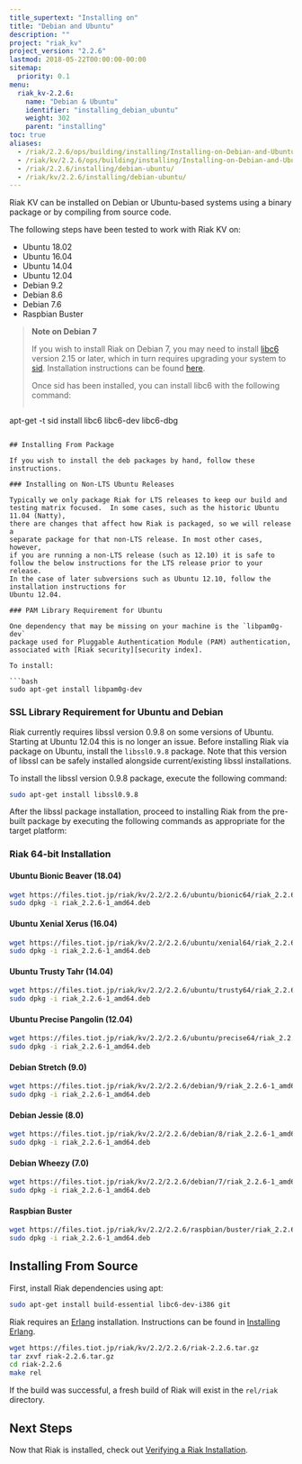```yaml
---
title_supertext: "Installing on"
title: "Debian and Ubuntu"
description: ""
project: "riak_kv"
project_version: "2.2.6"
lastmod: 2018-05-22T00:00:00-00:00
sitemap:
  priority: 0.1
menu:
  riak_kv-2.2.6:
    name: "Debian & Ubuntu"
    identifier: "installing_debian_ubuntu"
    weight: 302
    parent: "installing"
toc: true
aliases:
  - /riak/2.2.6/ops/building/installing/Installing-on-Debian-and-Ubuntu
  - /riak/kv/2.2.6/ops/building/installing/Installing-on-Debian-and-Ubuntu
  - /riak/2.2.6/installing/debian-ubuntu/
  - /riak/kv/2.2.6/installing/debian-ubuntu/
---
```


[install source index]: {{<baseurl>}}riak/kv/2.2.6/setup/installing/source/
[security index]: {{<baseurl>}}riak/kv/2.2.6/using/security/
[install source erlang]: {{<baseurl>}}riak/kv/2.2.6/setup/installing/source/erlang
[install verify]: {{<baseurl>}}riak/kv/2.2.6/setup/installing/verify

Riak KV can be installed on Debian or Ubuntu-based systems using a binary
package or by compiling from source code.

The following steps have been tested to work with Riak KV on:

- Ubuntu 18.02
- Ubuntu 16.04
- Ubuntu 14.04
- Ubuntu 12.04
- Debian 9.2
- Debian 8.6
- Debian 7.6
- Raspbian Buster

> **Note on Debian 7**
>
> If you wish to install Riak on Debian 7, you may need to install
[libc6](https://packages.debian.org/search?keywords=libc6) version 2.15 or
later, which in turn requires upgrading your system to
[sid](https://www.debian.org/releases/sid/). Installation instructions
can be found
[here](https://wiki.debian.org/DebianUnstable#How_do_I_install_Sid.3F).
>
> Once sid has been installed, you can install libc6 with the following
command:
>
>```bash
apt-get -t sid install libc6 libc6-dev libc6-dbg
```

## Installing From Package

If you wish to install the deb packages by hand, follow these
instructions.

### Installing on Non-LTS Ubuntu Releases

Typically we only package Riak for LTS releases to keep our build and
testing matrix focused.  In some cases, such as the historic Ubuntu 11.04 (Natty),
there are changes that affect how Riak is packaged, so we will release a
separate package for that non-LTS release. In most other cases, however,
if you are running a non-LTS release (such as 12.10) it is safe to
follow the below instructions for the LTS release prior to your release.
In the case of later subversions such as Ubuntu 12.10, follow the installation instructions for
Ubuntu 12.04.

### PAM Library Requirement for Ubuntu

One dependency that may be missing on your machine is the `libpam0g-dev`
package used for Pluggable Authentication Module (PAM) authentication,
associated with [Riak security][security index].

To install:

```bash
sudo apt-get install libpam0g-dev
```

### SSL Library Requirement for Ubuntu and Debian

Riak currently requires libssl version 0.9.8 on some versions of Ubuntu.
Starting at Ubuntu 12.04 this is no longer an issue. Before installing
Riak via package on Ubuntu, install the `libssl0.9.8` package. Note that
this version of libssl can be safely installed alongside
current/existing libssl installations.

To install the libssl version 0.9.8 package, execute the following
command:

```bash
sudo apt-get install libssl0.9.8
```

After the libssl package installation, proceed to installing Riak from
the pre-built package by executing the following commands as appropriate
for the target platform:

### Riak 64-bit Installation

#### Ubuntu Bionic Beaver (18.04)

```bash
wget https://files.tiot.jp/riak/kv/2.2/2.2.6/ubuntu/bionic64/riak_2.2.6-1_amd64.deb
sudo dpkg -i riak_2.2.6-1_amd64.deb
```

#### Ubuntu Xenial Xerus (16.04)

```bash
wget https://files.tiot.jp/riak/kv/2.2/2.2.6/ubuntu/xenial64/riak_2.2.6-1_amd64.deb
sudo dpkg -i riak_2.2.6-1_amd64.deb
```

#### Ubuntu Trusty Tahr (14.04)

```bash
wget https://files.tiot.jp/riak/kv/2.2/2.2.6/ubuntu/trusty64/riak_2.2.6-1_amd64.deb
sudo dpkg -i riak_2.2.6-1_amd64.deb
```

#### Ubuntu Precise Pangolin (12.04)

```bash
wget https://files.tiot.jp/riak/kv/2.2/2.2.6/ubuntu/precise64/riak_2.2.6-1_amd64.deb
sudo dpkg -i riak_2.2.6-1_amd64.deb
```

#### Debian Stretch (9.0)

```bash
wget https://files.tiot.jp/riak/kv/2.2/2.2.6/debian/9/riak_2.2.6-1_amd64.deb
sudo dpkg -i riak_2.2.6-1_amd64.deb
```

#### Debian Jessie (8.0)

```bash
wget https://files.tiot.jp/riak/kv/2.2/2.2.6/debian/8/riak_2.2.6-1_amd64.deb
sudo dpkg -i riak_2.2.6-1_amd64.deb
```

#### Debian Wheezy (7.0)

```bash
wget https://files.tiot.jp/riak/kv/2.2/2.2.6/debian/7/riak_2.2.6-1_amd64.deb
sudo dpkg -i riak_2.2.6-1_amd64.deb
```

#### Raspbian Buster

```bash
wget https://files.tiot.jp/riak/kv/2.2/2.2.6/raspbian/buster/riak_2.2.6-1_armhf.deb
sudo dpkg -i riak_2.2.6-1_amd64.deb
```

## Installing From Source

First, install Riak dependencies using apt:

```bash
sudo apt-get install build-essential libc6-dev-i386 git
```

Riak requires an [Erlang](http://www.erlang.org/) installation.
Instructions can be found in [Installing Erlang][install source erlang].

```bash
wget https://files.tiot.jp/riak/kv/2.2/2.2.6/riak-2.2.6.tar.gz
tar zxvf riak-2.2.6.tar.gz
cd riak-2.2.6
make rel
```

If the build was successful, a fresh build of Riak will exist in the
`rel/riak` directory.

## Next Steps

Now that Riak is installed, check out [Verifying a Riak Installation][install verify].

